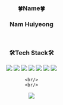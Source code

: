 <div align='center'>
    <h3 align="center">🍀Name🍀</h3>
    <h3 align="center">Nam Huiyeong</h3>
    <br/>
    <h3 align="center">🛠️Tech Stack🛠️</h3>
    <img src="https://img.shields.io/badge/Unity-FFFFFF?logo=Unity&logoColor=black">
    <img src="https://img.shields.io/badge/C%23-512BD4?style=flat-square&logo=csharp&logoColor=white"/>
    <img src="https://img.shields.io/badge/C%2B%2B-00599C?style=flat-square&logo=cplusplus&logoColor=white"/>
    <img src="https://img.shields.io/badge/C-A8B9CC?style=flat-square&logo=c&logoColor=white"/>
    <img src="https://img.shields.io/badge/WinAPI-blue?style=flat-square&logo=WinAPI&logoColor=white"/>
    <img src="https://img.shields.io/badge/Visual Studio-5C2D91?logo=Visual Studio&logoColor=white">
    <img src="https://img.shields.io/badge/Github-181717?logo=Github&logoColor=white">

    <br/>
    <br/>
<a href="https://hits.seeyoufarm.com">
        <img src="https://hits.seeyoufarm.com/api/count/incr/badge.svg?url=https%3A%2F%2Fgithub.com%2Fnhy3237&count_bg=%23000000&title_bg=%23000000&icon=github.svg&icon_color=%23FFFFFF&title=Github&edge_flat=true"/>
    </a>
</div>

